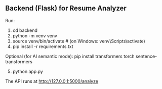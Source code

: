 Backend (Flask) for Resume Analyzer
----------------------------------
Run:
1. cd backend
2. python -m venv venv
3. source venv/bin/activate   # (on Windows: venv\Scripts\activate)
4. pip install -r requirements.txt

Optional (for AI semantic mode):
pip install transformers torch sentence-transformers

5. python app.py

The API runs at http://127.0.0.1:5000/analyze